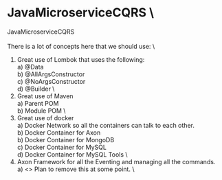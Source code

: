# JavaMicroserviceCQRS \
JavaMicroserviceCQRS \
 \
There is a lot of concepts here that we should use: \
1) Great use of Lombok that uses the following: \
    a) @Data \
    b) @AllArgsConstructor \
    c) @NoArgsConstructor \
    d) @Builder \
2) Great use of Maven \
    a) Parent POM \
    b) Module POM \
3) Great use of docker \
    a) Docker Network so all the containers can talk to each other. \
    b) Docker Container for Axon \
    b) Docker Container for MongoDB \
    c) Docker Container for MySQL \
    d) Docker Container for MySQL Tools \
4) Axon Framework for all the Eventing and managing all the commands. \
    a) <<TODO>> Plan to remove this at some point. \
